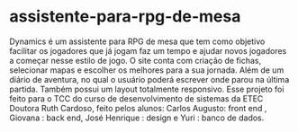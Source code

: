 # assistente-para-rpg-de-mesa
Dynamics é um assistente para RPG de mesa que tem como objetivo facilitar os jogadores que já jogam faz um tempo e ajudar novos jogadores a começar nesse estilo de jogo. O site conta com criação de fichas, selecionar mapas e escolher os melhores para a sua jornada. 
Além de um diário de aventura, no qual o usuário poderá escrever onde parou na última partida. Também possui um layout totalmente responsivo. Esse projeto foi feito para o TCC do curso de desenvolvimento de sistemas da ETEC Doutora Ruth Cardoso, feito pelos alunos: Carlos Augusto: front end , Giovana : back end, José Henrique : design e Yuri : banco de dados.
